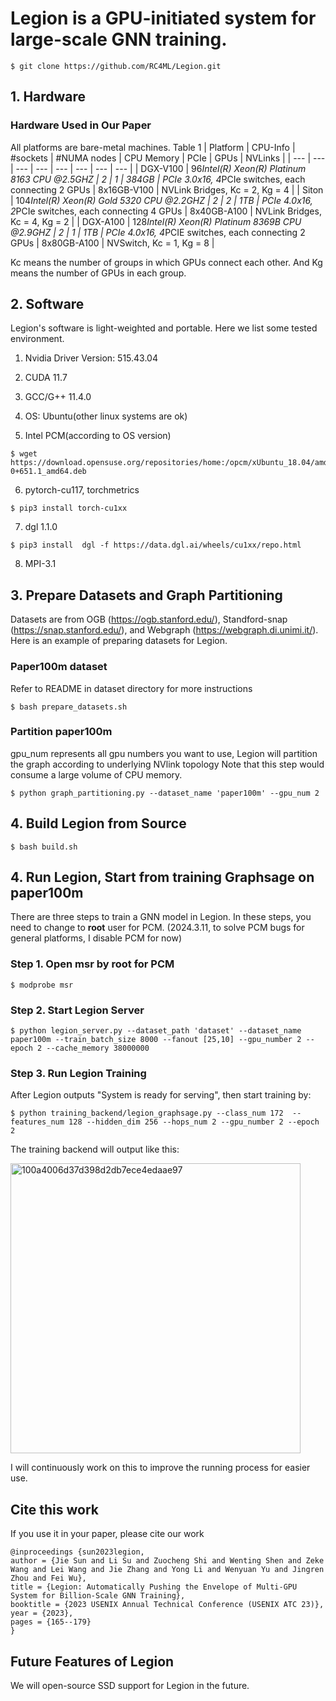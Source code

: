 # Legion is a GPU-initiated system for large-scale GNN training.
```
$ git clone https://github.com/RC4ML/Legion.git
```

## 1. Hardware 
### Hardware Used in Our Paper
All platforms are bare-metal machines.
Table 1
| Platform | CPU-Info | #sockets | #NUMA nodes | CPU Memory | PCIe | GPUs | NVLinks |
| --- | --- | --- | --- | --- | --- | --- | --- |
| DGX-V100 | 96*Intel(R) Xeon(R) Platinum 8163 CPU @2.5GHZ | 2 | 1 | 384GB | PCIe 3.0x16, 4*PCIe switches, each connecting 2 GPUs | 8x16GB-V100 | NVLink Bridges, Kc = 2, Kg = 4 |
| Siton | 104*Intel(R) Xeon(R) Gold 5320 CPU @2.2GHZ | 2 | 2 | 1TB | PCIe 4.0x16, 2*PCIe switches, each connecting 4 GPUs | 8x40GB-A100 | NVLink Bridges, Kc = 4, Kg = 2 |
| DGX-A100 | 128*Intel(R) Xeon(R) Platinum 8369B CPU @2.9GHZ | 2 | 1 | 1TB | PCIe 4.0x16, 4*PCIE switches, each connecting 2 GPUs | 8x80GB-A100 | NVSwitch, Kc = 1, Kg = 8 |

Kc means the number of groups in which GPUs connect each other. And Kg means the number of GPUs in each group.


## 2. Software 
Legion's software is light-weighted and portable. Here we list some tested environment.

1. Nvidia Driver Version: 515.43.04

2. CUDA 11.7

3. GCC/G++ 11.4.0

4. OS: Ubuntu(other linux systems are ok)

5. Intel PCM(according to OS version)
```
$ wget https://download.opensuse.org/repositories/home:/opcm/xUbuntu_18.04/amd64/pcm_0-0+651.1_amd64.deb
```
6. pytorch-cu117, torchmetrics
```
$ pip3 install torch-cu1xx
```
7. dgl 1.1.0
```
$ pip3 install  dgl -f https://data.dgl.ai/wheels/cu1xx/repo.html
```
8. MPI-3.1


## 3. Prepare Datasets and Graph Partitioning
Datasets are from OGB (https://ogb.stanford.edu/), Standford-snap (https://snap.stanford.edu/), and Webgraph (https://webgraph.di.unimi.it/).
Here is an example of preparing datasets for Legion.

### Paper100m dataset
Refer to README in dataset directory for more instructions
```
$ bash prepare_datasets.sh
```

### Partition paper100m
gpu_num represents all gpu numbers you want to use, Legion will partition the graph according to underlying NVlink topology
Note that this step would consume a large volume of CPU memory.
```
$ python graph_partitioning.py --dataset_name 'paper100m' --gpu_num 2
```

## 4. Build Legion from Source

```
$ bash build.sh
```

## 4. Run Legion, Start from training Graphsage on paper100m
There are three steps to train a GNN model in Legion. In these steps, you need to change to **root** user for PCM. (2024.3.11, to solve PCM bugs for general platforms, I disable PCM for now)
### Step 1. Open msr by root for PCM
```
$ modprobe msr
```
### Step 2. Start Legion Server

```
$ python legion_server.py --dataset_path 'dataset' --dataset_name paper100m --train_batch_size 8000 --fanout [25,10] --gpu_number 2 --epoch 2 --cache_memory 38000000 
```

### Step 3. Run Legion Training
After Legion outputs "System is ready for serving", then start training by: 
```
$ python training_backend/legion_graphsage.py --class_num 172  --features_num 128 --hidden_dim 256 --hops_num 2 --gpu_number 2 --epoch 2
```
The training backend will output like this:

<img width="464" alt="100a4006d37d398d2db7ece4edaae97" src="https://github.com/RC4ML/Legion/assets/109936863/1ae401ef-297f-4c88-864a-fe7f8496d973">

I will continuously work on this to improve the running process for easier use.

## Cite this work
If you use it in your paper, please cite our work

```
@inproceedings {sun2023legion,
author = {Jie Sun and Li Su and Zuocheng Shi and Wenting Shen and Zeke Wang and Lei Wang and Jie Zhang and Yong Li and Wenyuan Yu and Jingren Zhou and Fei Wu},
title = {Legion: Automatically Pushing the Envelope of Multi-GPU System for Billion-Scale GNN Training},
booktitle = {2023 USENIX Annual Technical Conference (USENIX ATC 23)},
year = {2023},
pages = {165--179}
}
```

## Future Features of Legion
We will open-source SSD support for Legion in the future.

